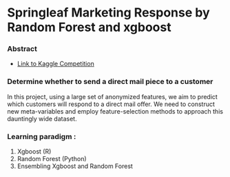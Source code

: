 # Springleaf Marketing Response by Random Forest and xgboost

### Abstract
* [Link to Kaggle Competition]

[Link to Kaggle Competition]:<https://www.kaggle.com/c/springleaf-marketing-response>

### Determine whether to send a direct mail piece to a customer

In this project, using a large set of anonymized features, we aim to predict which customers will respond to a direct mail offer. We need to construct new meta-variables and employ feature-selection methods to approach this dauntingly wide dataset.


### Learning paradigm :

1.	Xgboost (R)
2.  Random Forest (Python)
3.	Ensembling Xgboost and Random Forest
